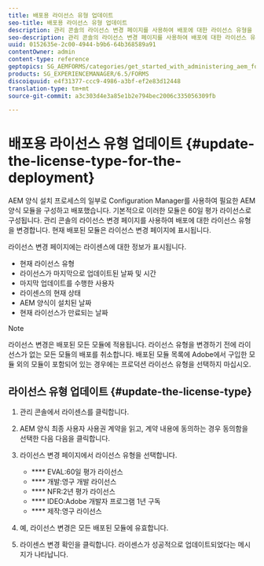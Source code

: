 ```yaml
---
title: 배포용 라이선스 유형 업데이트
seo-title: 배포용 라이선스 유형 업데이트
description: 관리 콘솔의 라이선스 변경 페이지를 사용하여 배포에 대한 라이선스 유형을 업데이트합니다.
seo-description: 관리 콘솔의 라이선스 변경 페이지를 사용하여 배포에 대한 라이선스 유형을 업데이트합니다.
uuid: 0152635e-2c00-4944-b9b6-64b368589a91
contentOwner: admin
content-type: reference
geptopics: SG_AEMFORMS/categories/get_started_with_administering_aem_forms_on_jee
products: SG_EXPERIENCEMANAGER/6.5/FORMS
discoiquuid: e4f31377-ccc9-4986-a3bf-ef2e83d12448
translation-type: tm+mt
source-git-commit: a3c303d4e3a85e1b2e794bec2006c335056309fb

---
```



# 배포용 라이선스 유형 업데이트 {#update-the-license-type-for-the-deployment}

AEM 양식 설치 프로세스의 일부로 Configuration Manager를 사용하여 필요한 AEM 양식 모듈을 구성하고 배포했습니다. 기본적으로 이러한 모듈은 60일 평가 라이선스로 구성됩니다. 관리 콘솔의 라이선스 변경 페이지를 사용하여 배포에 대한 라이선스 유형을 변경합니다. 현재 배포된 모듈은 라이선스 변경 페이지에 표시됩니다.

라이선스 변경 페이지에는 라이센스에 대한 정보가 표시됩니다.

* 현재 라이선스 유형
* 라이선스가 마지막으로 업데이트된 날짜 및 시간
* 마지막 업데이트를 수행한 사용자
* 라이센스의 현재 상태
* AEM 양식이 설치된 날짜
* 현재 라이선스가 만료되는 날짜

>[!NOTE]
>
>라이선스 변경은 배포된 모든 모듈에 적용됩니다. 라이선스 유형을 변경하기 전에 라이선스가 없는 모든 모듈의 배포를 취소합니다. 배포된 모듈 목록에 Adobe에서 구입한 모듈 외의 모듈이 포함되어 있는 경우에는 프로덕션 라이선스 유형을 선택하지 마십시오.

## 라이선스 유형 업데이트 {#update-the-license-type}

1. 관리 콘솔에서 라이센스를 클릭합니다.
1. AEM 양식 최종 사용자 사용권 계약을 읽고, 계약 내용에 동의하는 경우 동의함을 선택한 다음 다음을 클릭합니다.
1. 라이선스 변경 페이지에서 라이선스 유형을 선택합니다.

   * **** EVAL:60일 평가 라이선스
   * **** 개발:영구 개발 라이선스
   * **** NFR:2년 평가 라이선스
   * **** IDEO:Adobe 개발자 프로그램 1년 구독
   * **** 제작:영구 라이선스

1. 예, 라이선스 변경은 모든 배포된 모듈에 유효합니다.
1. 라이센스 변경 확인을 클릭합니다. 라이센스가 성공적으로 업데이트되었다는 메시지가 나타납니다.

